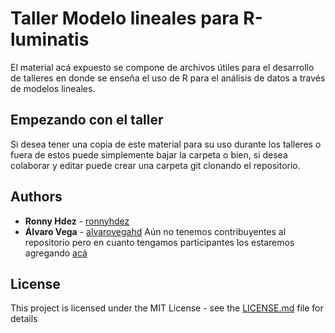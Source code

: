 # Taller Modelo lineales para R-luminatis

El material acá expuesto se compone de archivos útiles para el desarrollo de talleres en donde se enseña el uso de R para el análisis de datos a través de modelos lineales.

## Empezando con el taller

Si desea tener una copia de este material para su uso durante los talleres o fuera de estos puede simplemente bajar la carpeta o bien, si desea colaborar y editar puede crear una carpeta git clonando el repositorio.

## Authors

* **Ronny Hdez** - [ronnyhdez](https://github.com/ronnyhdez)
* **Álvaro Vega** - [alvarovegahd](https://github.com/alvarovegahd)
Aún no tenemos contribuyentes al repositorio pero en cuanto tengamos participantes los estaremos agregando [acá](https://github.com/your/project/contributors) 

## License

This project is licensed under the MIT License - see the [LICENSE.md](LICENSE.md) file for details

